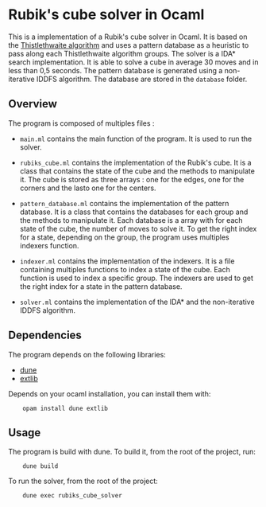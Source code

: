 # Rubik's cube solver in Ocaml

This is a implementation of a Rubik's cube solver in Ocaml. It is based on the [Thistlethwaite algorithm](https://en.wikipedia.org/wiki/Morwen_Thistlethwaite) and uses a pattern database as a heuristic to pass along each Thistlethwaite algorithm groups.
The solver is a IDA* search implementation. It is able to solve a cube in average 30 moves and in less than 0,5 seconds. The pattern database is generated using a non-iterative IDDFS algorithm. The database are stored in the `database` folder.

## Overview

The program is composed of multiples files :

- `main.ml` contains the main function of the program. It is used to run the solver.

- `rubiks_cube.ml` contains the implementation of the Rubik's cube. It is a class that contains the state of the cube and the methods to manipulate it. The cube is stored as three arrays : one for the edges, one for the corners and the lasto one for the centers. 

- `pattern_database.ml` contains the implementation of the pattern database. It is a class that contains the databases for each group and the methods to manipulate it. Each database is a array with for each state of the cube, the number of moves to solve it. To get the right index for a state, depending on the group, the program uses multiples indexers function.

- `indexer.ml` contains the implementation of the indexers. It is a file containing multiples functions to index a state of the cube. Each function is used to index a specific group. The indexers are used to get the right index for a state in the pattern database.

- `solver.ml` contains the implementation of the IDA* and the non-iterative IDDFS algorithm.

## Dependencies

The program depends on the following libraries:

- [dune](https://github.com/ocaml/dune)
- [extlib](https://github.com/ygrek/ocaml-extlib)

Depends on your ocaml installation, you can install them with:

        opam install dune extlib


## Usage

The program is build with dune. To build it, from the root of the project, run:

        dune build

To run the solver, from the root of the project:
        
        dune exec rubiks_cube_solver